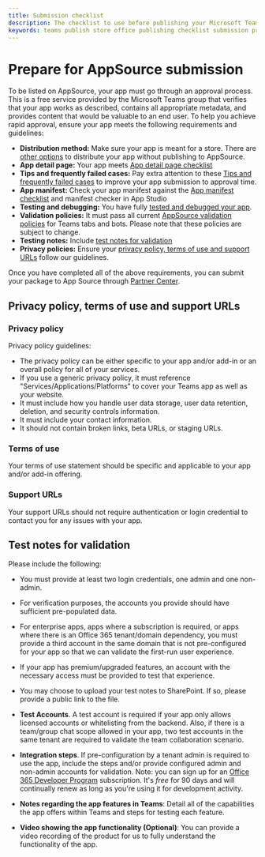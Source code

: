 ```yaml
---
title: Submission checklist 
description: The checklist to use before publishing your Microsoft Teams app to AppSource
keywords: teams publish store office publishing checklist submission prepare
---
```

# Prepare for AppSource submission  

To be listed on AppSource, your app must go through an approval process. This is a free service provided by the Microsoft Teams group that verifies that your app works as described, contains all appropriate metadata, and provides content that would be valuable to an end user. To help you achieve rapid approval, ensure your app meets the following requirements and guidelines:

* **Distribution method:** Make sure your app is meant for a store. There are [other options](../../overview.md) to distribute your app without publishing to AppSource.
* **App detail page:** Your app meets [App detail page checklist](detail-page-checklist.md)
* **Tips and frequently failed cases:** Pay extra attention to these [Tips and frequently failed cases](frequently-failed-cases.md) to improve your app submission to approval time.
* **App manifest:** Check your app manifest against the [App manifest checklist](app-manifest-checklist.md) and manifest checker in App Studio
* **Testing and debugging:** You have fully [tested and debugged your app](../../../build-and-test/debug.md).
* **Validation policies:** It must pass all current [AppSource validation policies](https://docs.microsoft.com/legal/marketplace/certification-policies) for Teams tabs and bots. Please note that these policies are subject to change.
* **Testing notes:** Include [test notes for validation](#test-notes-for-validation)
* **Privacy policies:** Ensure your [privacy policy, terms of use and support URLs](#privacy-policy-terms-of-use-and-support-urls) follow our guidelines.

Once you have completed all of the above requirements, you can submit your package to App Source through [Partner Center](/office/dev/store/use-partner-center-to-submit-to-appsource).

## Privacy policy, terms of use and support URLs

### Privacy policy

Privacy policy guidelines:
* The privacy policy can be either specific to your app and/or add-in or an overall policy for all of your services. 
* If you use a generic privacy policy, it must reference "Services/Applications/Platforms" to cover your Teams app as well as your website. 
* It must include how you handle user data storage, user data retention, deletion, and security controls information.
* It must include your contact information.
* It should not contain broken links, beta URLs, or staging URLs. 

### Terms of use

Your terms of use statement should be specific and applicable to your app and/or add-in offering.

### Support URLs

Your support URLs should not require authentication or login credential to contact you for any issues with your app.

## Test notes for validation

Please include the following:

* You must provide at least two login credentials, one admin and one non-admin.

* For verification purposes, the accounts you provide should have sufficient pre-populated data.

* For enterprise apps, apps where a subscription is required, or apps where there is an Office 365 tenant/domain dependency, you must provide a third account in the same domain that is not pre-configured for your app so that we can validate the first-run user experience.

* If your app has premium/upgraded features, an account with the necessary access must be provided to test that experience.

* You may choose to upload your test notes to SharePoint. If so, please provide a public link to the file.

* **Test Accounts**. A test account is required if your app only allows licensed accounts or whitelisting from the backend. Also, if there is a team/group chat scope allowed in your app,  two test accounts in the same tenant are required to validate the team collaboration scenario.

* **Integration steps**. If pre-configuration by a tenant admin is required to use the app, include the steps and/or provide configured admin and non-admin accounts for validation. Note: you can sign up for an [Office 365 Developer Program](https://developer.microsoft.com/microsoft-365/dev-program) subscription. It's *free* for 90 days and will continually renew as long as you're using it for development activity.

* **Notes regarding the app features in Teams**: Detail all of the capabilities the app offers within Teams and steps for testing each feature.

* **Video showing the app functionality (Optional)**: You can provide a video recording of the product for us to fully understand the functionality of the app.



